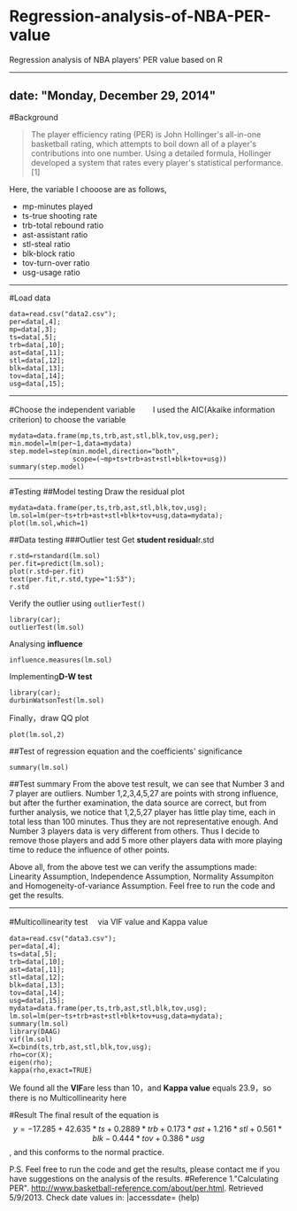 # Regression-analysis-of-NBA-PER-value
Regression analysis of NBA players' PER value based on R

---
date: "Monday, December 29, 2014"
---
#Background
>The player efficiency rating (PER) is John Hollinger's all-in-one basketball rating, which attempts to boil down all of a player's contributions into one number. Using a detailed formula, Hollinger developed a system that rates every player's statistical performance.[1]

Here, the variable I chooose are as follows,

* mp-minutes played
* ts-true shooting rate
* trb-total rebound ratio
* ast-assistant ratio
* stl-steal ratio
* blk-block ratio
* tov-turn-over ratio
* usg-usage ratio

***

#Load data
```{r}
data=read.csv("data2.csv");
per=data[,4];
mp=data[,3];
ts=data[,5];
trb=data[,10];
ast=data[,11];
stl=data[,12];
blk=data[,13];
tov=data[,14];
usg=data[,15];
```

***

#Choose the independent variable
　　I used the AIC(Akaike information criterion) to choose the variable
```{r}
mydata=data.frame(mp,ts,trb,ast,stl,blk,tov,usg,per);
min.model=lm(per~1,data=mydata)
step.model=step(min.model,direction="both",
                scope=(~mp+ts+trb+ast+stl+blk+tov+usg))
summary(step.model)
```

***

#Testing
##Model testing
Draw the residual plot

```{r}
mydata=data.frame(per,ts,trb,ast,stl,blk,tov,usg);
lm.sol=lm(per~ts+trb+ast+stl+blk+tov+usg,data=mydata);
plot(lm.sol,which=1)
```

##Data testing
###Outlier test
Get **student residual**r.std
```{r}
r.std=rstandard(lm.sol)
per.fit=predict(lm.sol);
plot(r.std~per.fit)
text(per.fit,r.std,type="1:53");
r.std
```
Verify the outlier using `outlierTest()`

```{r}
library(car);
outlierTest(lm.sol)
```

Analysing **influence**
```{r}
influence.measures(lm.sol)
```

Implementing**D-W test**
```{r}
library(car);
durbinWatsonTest(lm.sol)
```

Finally，draw QQ plot
```{r}
plot(lm.sol,2)
```

##Test of regression equation and the coefficients' significance
```{r}
summary(lm.sol)
```

##Test summary
From the above test result, we can see that Number 3 and 7 player are outliers. Number 1,2,3,4,5,27 are points with strong influence, but after the further examination, the data source are correct, but from further analysis, we notice that 1,2,5,27 player has little play time, each in total less than 100 minutes. Thus they are not representative enough. And Number 3 players data is very different from others. Thus I decide to remove those players and add 5 more other players data with more playing time to reduce the influence of other points. 
    
Above all, from the above test we can verify the assumptions made: Linearity Assumption, Independence Assumption, Normality Assumpiton and Homogeneity-of-variance Assumption. Feel free to run the code and get the results.

***

#Multicollinearity test
　via VIF value and Kappa value
```{r}
data=read.csv("data3.csv");
per=data[,4];
ts=data[,5];
trb=data[,10];
ast=data[,11];
stl=data[,12];
blk=data[,13];
tov=data[,14];
usg=data[,15];
mydata=data.frame(per,ts,trb,ast,stl,blk,tov,usg);
lm.sol=lm(per~ts+trb+ast+stl+blk+tov+usg,data=mydata);
summary(lm.sol)
library(DAAG)
vif(lm.sol)
X=cbind(ts,trb,ast,stl,blk,tov,usg);
rho=cor(X);
eigen(rho);
kappa(rho,exact=TRUE)
```
We found all the **VIF**are less than 10，and **Kappa value** equals 23.9，so there is no Multicollinearity here

#Result
The final result of the equation is $$y=-17.285+42.635*ts+0.2889*trb+0.173*ast+1.216*stl+0.561*blk-0.444*tov+0.386*usg$$, and this conforms to the normal practice. 

P.S. Feel free to run the code and get the results, please contact me if you have suggestions on the analysis of the results. 
#Reference
 1."Calculating PER". http://www.basketball-reference.com/about/per.html. Retrieved 5/9/2013. Check date values in: |accessdate= (help)




